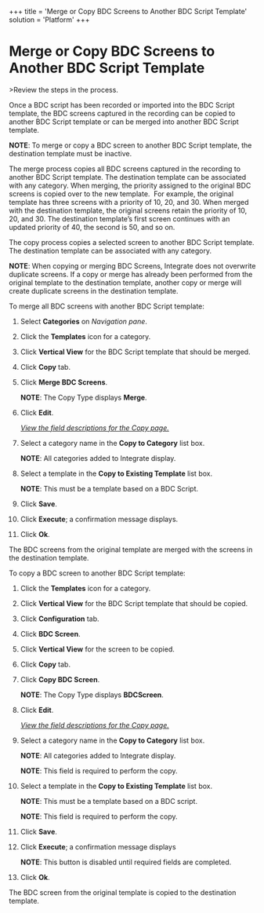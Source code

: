 +++
title = 'Merge or Copy BDC Screens to Another BDC Script Template'
solution = 'Platform'
+++

# Merge or Copy BDC Screens to Another BDC Script Template

<span id="Post Data using a BDC Script Steps" class="popUpLink">\>Review
the steps in the process. </span>

Once a BDC script has been recorded or imported into the BDC Script
template, the BDC screens captured in the recording can be copied to
another BDC Script template or can be merged into another BDC Script
template.

**NOTE**: To merge or copy a BDC screen to another BDC Script template,
the destination template must be inactive.

The merge process copies all BDC screens captured in the recording to
another BDC Script template. The destination template can be associated
with any category. When merging, the priority assigned to the original
BDC screens is copied over to the new template.  For example, the
original template has three screens with a priority of 10, 20, and 30.
When merged with the destination template, the original screens retain
the priority of 10, 20, and 30. The destination template’s first screen
continues with an updated priority of 40, the second is 50, and so on.

The copy process copies a selected screen to another BDC Script
template. The destination template can be associated with any category.

**NOTE**: When copying or merging BDC Screens, Integrate does not
overwrite duplicate screens. If a copy or merge has already been
performed from the original template to the destination template,
another copy or merge will create duplicate screens in the destination
template.

To merge all BDC screens with another BDC Script template:

1.  Select **Categories** on *Navigation pane*.

2.  Click the **Templates** icon for a category.

3.  Click **Vertical View** for the BDC Script template that should be
    merged.

4.  Click **Copy** tab.

5.  Click **Merge BDC Screens**.
    
    **NOTE**: The Copy Type displays **Merge**.

6.  Click **Edit**.
    
    *[View the field descriptions for the Copy
    page.](../Page_Desc/Copy)*

7.  Select a category name in the **Copy to Category** list box.
    
    **NOTE**: All categories added to Integrate display.

8.  Select a template in the **Copy to Existing Template** list box.
    
    **NOTE**: This must be a template based on a BDC Script.

9.  Click **Save**.

10. Click **Execute**; a confirmation message displays.

11. Click **Ok**.

The BDC screens from the original template are merged with the screens
in the destination template.

To copy a BDC screen to another BDC Script template:

1.  Click the **Templates** icon for a category.

2.  Click **Vertical View** for the BDC Script template that should be
    copied.

3.  Click **Configuration** tab.

4.  Click **BDC Screen**.

5.  Click **Vertical View** for the screen to be copied.

6.  Click **Copy** tab.

7.  Click **Copy BDC Screen**.
    
    **NOTE**: The Copy Type displays **BDCScreen**.

8.  Click **Edit**.
    
    *[View the field descriptions for the Copy
    page.](../Page_Desc/Copy)*

9.  Select a category name in the **Copy to Category** list box.
    
    **NOTE**: All categories added to Integrate display.
    
    <span style="font-weight: bold;">NOTE</span>: This field is required
    to perform the copy.

10. Select a template in the **Copy to Existing Template** list box.
    
    **NOTE**: This must be a template based on a BDC script.
    
    <span style="font-weight: bold;">NOTE</span>: This field is required
    to perform the copy.

11. Click **Save**.

12. Click **Execute**; a confirmation message displays
    
    <span style="font-weight: bold;">NOTE</span>: This button is
    disabled until required fields are completed.

13. Click **Ok**.

The BDC screen from the original template is copied to the destination
template.
